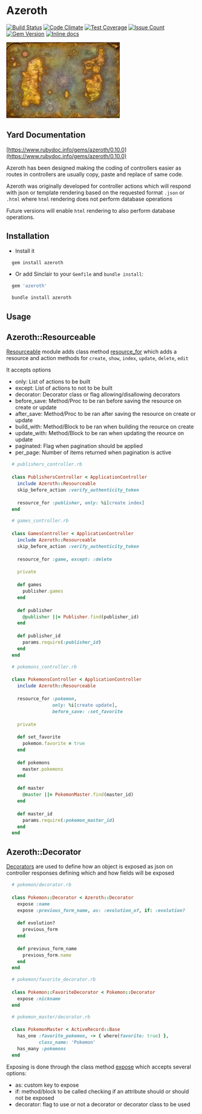 Azeroth
========
[![Build Status](https://circleci.com/gh/darthjee/azeroth.svg?style=shield)](https://circleci.com/gh/darthjee/azeroth)
[![Code Climate](https://codeclimate.com/github/darthjee/azeroth/badges/gpa.svg)](https://codeclimate.com/github/darthjee/azeroth)
[![Test Coverage](https://codeclimate.com/github/darthjee/azeroth/badges/coverage.svg)](https://codeclimate.com/github/darthjee/azeroth/coverage)
[![Issue Count](https://codeclimate.com/github/darthjee/azeroth/badges/issue_count.svg)](https://codeclimate.com/github/darthjee/azeroth)
[![Gem Version](https://badge.fury.io/rb/azeroth.svg)](https://badge.fury.io/rb/azeroth)
[![Inline docs](http://inch-ci.org/github/darthjee/azeroth.svg)](http://inch-ci.org/github/darthjee/azeroth)

![azeroth](https://raw.githubusercontent.com/darthjee/azeroth/master/azeroth.jpg)

Yard Documentation
-------------------
[https://www.rubydoc.info/gems/azeroth/0.10.0](https://www.rubydoc.info/gems/azeroth/0.10.0)

Azeroth has been designed making the coding of controllers easier
as routes in controllers are usually copy, paste and replace of same
code.

Azeroth was originally developed for controller actions
which will respond with json or template rendering based
on the requested format `.json` or `.html` where `html` rendering
does not perform database operations

Future versions will enable `html` rendering to also perform
database operations.

Installation
---------------

- Install it

```ruby
  gem install azeroth
```

- Or add Sinclair to your `Gemfile` and `bundle install`:

```ruby
  gem 'azeroth'
```

```bash
  bundle install azeroth
```

Usage
-----

## Azeroth::Resourceable

[Resourceable](https://www.rubydoc.info/gems/azeroth/Azeroth/Resourceable)
module adds class method [resource_for](https://www.rubydoc.info/gems/azeroth/Azeroth/Resourceable/ClassMethods#resource_for-instance_method)
which adds a resource and action methods for `create`, `show`, `index`,
`update`, `delete`, `edit`

It accepts options
- only: List of actions to be built
- except: List of actions to not to be built
- decorator: Decorator class or flag allowing/disallowing decorators
- before_save: Method/Proc to be ran before saving the resource on create or update
- after_save: Method/Proc to be ran after saving the resource on create or update
- build_with: Method/Block to be ran when building the reource on create
- update_with: Method/Block to be ran when updating the reource on update
- paginated: Flag when pagination should be applied
- per_page: Number of items returned when pagination is active

```ruby
  # publishers_controller.rb

  class PublishersController < ApplicationController
    include Azeroth::Resourceable
    skip_before_action :verify_authenticity_token

    resource_for :publisher, only: %i[create index]
  end
```

```ruby
  # games_controller.rb

  class GamesController < ApplicationController
    include Azeroth::Resourceable
    skip_before_action :verify_authenticity_token

    resource_for :game, except: :delete

    private

    def games
      publisher.games
    end

    def publisher
      @publisher ||= Publisher.find(publisher_id)
    end

    def publisher_id
      params.require(:publisher_id)
    end
  end
```

```ruby
  # pokemons_controller.rb

  class PokemonsController < ApplicationController
    include Azeroth::Resourceable

    resource_for :pokemon,
                 only: %i[create update],
                 before_save: :set_favorite

    private

    def set_favorite
      pokemon.favorite = true
    end

    def pokemons
      master.pokemons
    end

    def master
      @master ||= PokemonMaster.find(master_id)
    end

    def master_id
      params.require(:pokemon_master_id)
    end
  end
```

## Azeroth::Decorator

[Decorators](https://www.rubydoc.info/gems/azeroth/Azeroth/Decorator) are
used to define how an object is exposed as json on controller responses
defining which and how fields will be exposed

```ruby
  # pokemon/decorator.rb

  class Pokemon::Decorator < Azeroth::Decorator
    expose :name
    expose :previous_form_name, as: :evolution_of, if: :evolution?

    def evolution?
      previous_form
    end

    def previous_form_name
      previous_form.name
    end
  end
```

```ruby
  # pokemon/favorite_decorator.rb

  class Pokemon::FavoriteDecorator < Pokemon::Decorator
    expose :nickname
  end
```

```ruby
  # pokemon_master/decorator.rb

  class PokemonMaster < ActiveRecord::Base
    has_one :favorite_pokemon, -> { where(favorite: true) },
            class_name: 'Pokemon'
    has_many :pokemons
  end
```

Exposing is done through the class method
[expose](https://www.rubydoc.info/gems/azeroth/Azeroth/Decorator#expose-class_method)
which accepts several options:

- as: custom key to expose
- if: method/block to be called checking if an attribute should or should not be exposed
- decorator: flag to use or not a decorator or decorator class to be used
